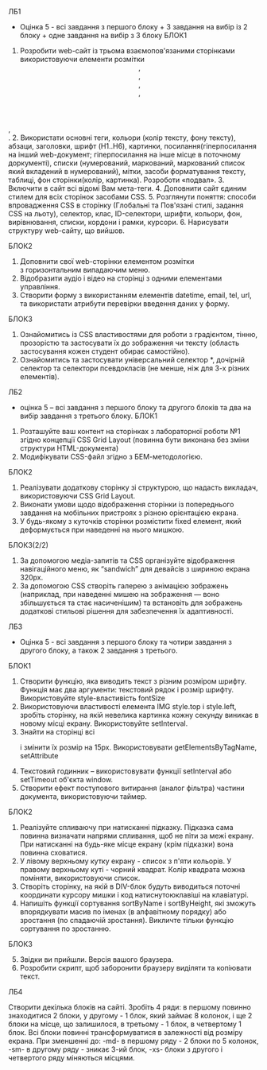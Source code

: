 ЛБ1

- Оцінка 5 - всі завдання з першого блоку + 3 завдання на вибір із 2
  блоку + одне завдання на вибір з 3 блоку
  БЛОК1

1. Розробити web-сайт із трьома взаємопов'язаними сторінками
   використовуючи елементи розмітки <header>, <main>, <footer>, <aside>,

<article>, <section>.
2. Використати основні теги, кольори (колір тексту, фону тексту),
абзаци, заголовки, шрифт (H1..H6), картинки, посилання(гіперпосилання на
інший web-документ; гіперпосилання на інше місце в поточному доркументі),
списки (нумерований, маркований, маркований список який вкладений в нумерований), 
мітки, засоби форматування тексту, таблиці, фон
сторінки(колір, картинка). Розроботи «подвал».
3. Включити в сайт всі відомі Вам мета-теги.
4. Доповнити сайт єдиним стилем для всіх сторінок засобами CSS.
5. Розглянути поняття: способи впровадження СSS в сторінку (Глобальні
та Пов'язані стилі, задання CSS на льоту), селектор, клас, ID-селектори,
шрифти, кольори, фон, вирівнювання, списки, кордони і рамки, курсори.
6. Нарисувати структуру web-сайту, що вийшов.

БЛОК2

1. Доповнити свої web-сторінки елементом розмітки <nav> з
   горизонтальним випадаючим меню.
2. Відобразити аудіо і відео на сторінці з одними елементами
   управління.
3. Створити форму з використанням елементів datetime, email, tel, url, та
   використати атрибути перевірки введення даних у форму.

БЛОК3

1. Ознайомитись із CSS властивостями для роботи з градієнтом, тінню,
   прозорістю та застосувати їх до зображення чи тексту (область застосування
   кожен студент обирає самостійно).
2. Ознайомитись та застосувати універсальний селектор \*, дочірній
   селектор та селектори псевдокласів (не менше, ніж для 3-х різних елементів).

ЛБ2

- оцінка 5 – всі завдання з першого блоку та другого блоків та два на
  вибір завдання з третього блоку.
  БЛОК1

1. Розташуйте ваш контент на сторінках з лабораторної роботи №1
   згідно концепції CSS Grid Layout (повинна бути виконана без зміни структури
   HTML-документа)
2. Модифікувати CSS-файл згідно з БЕМ-методологією.

БЛОК2

1. Реалізувати додаткову сторінку зі структурою, що надасть викладач,
   використовуючи CSS Grid Layout.
2. Виконати умови щодо відображення сторінки із попереднього
   завдання на мобільних пристроях з різною орієнтацією екрана.
3. У будь-якому з куточків сторінки розмістити fixed елемент, який
   деформується при наведенні на нього мишкою.

БЛОК3(2/2)

1. За допомогою медіа-запитів та СSS організуйте відображення
   навігаційного меню, як “sandwich” для девайсів з шириною екрана 320px.
2. За допомогою CSS створіть галерею з анімацією зображень
   (наприклад, при наведенні мишею на зображення — воно збільшується та стає
   насиченішим) та встановіть для зображень додаткові стильові рішення для
   забезпечення їх адаптивності.

ЛБ3

- Оцінка 5 - всі завдання з першого блоку та чотири завдання з другого
  блоку, а також 2 завдання з третього.

БЛОК1

1. Створити функцію, яка виводить текст з різним розміром шрифту.
   Функція має два аргументи: текстовий рядок і розмір шрифту.
   Використовуйте style-властивість fontSize
2. Використовуючи властивості елемента IMG style.top і style.left,
   зробіть сторінку, на якій невелика картинка кожну секунду виникає в новому
   місці екрану. Використовуйте setInterval.
3. Знайти на сторінці всі <p> і змінити їх розмір на 15px.
   Використовувати getElementsByTagName, setAttribute
4. Текстовий годинник – використовувати функції setInterval або
   setTimeout об'єкта window.
5. Створити ефект поступового витирання (аналог фільтра) частини
   документа, використовуючи таймер.

БЛОК2

1. Реалізуйте спливаючу при натисканні підказку. Підказка сама повинна
   визначати напрями спливання, щоб не піти за межі екрану. При натисканні на
   будь-яке місце екрану (крім підказки) вона повинна сховатися.
2. У лівому верхньому кутку екрану - список з п'яти кольорів. У правому
   верхньому куті - чорний квадрат. Колір квадрата можна поміняти,
   використовуючи список.
3. Створіть сторінку, на якій в DIV-блок будуть виводиться поточні
   координати курсору мишки і код натиснутоюклавіші на клавіатурі.
4. Напишіть функції сортування sortByName і sortByHeight, які зможуть
   впорядкувати масив по іменах (в алфавітному порядку) або зростання (по
   спадаючій зростання). Викличте тільки функцію сортування по зростанню.

БЛОК3

5. Звідки ви прийшли. Версія вашого браузера.
6. Розробити скрипт, щоб заборонити браузеру виділяти та копіювати текст.

ЛБ4

Створити декілька блоків на сайті.
Зробіть 4 ряди: в першому повинно знаходитися 2 блоки, у другому - 1
блок, який займає 8 колонок, і ще 2 блоки на місце, що залишилося, в
третьому - 1 блок, в четвертому 1 блок.
Всі блоки повинні трансформуватися в залежності від розміру екрана.
При зменшенні до:
-md- в першому ряду - 2 блоки по 5 колонок,
-sm- в другому ряду - зникає 3-ий блок,
-xs- блоки з другого і четвертого ряду міняються місцями.
